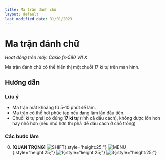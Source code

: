 ```yaml
---
title: Ma trận đánh chữ
layout: default
last_modified_date: 31/01/2023
---
```


# Ma trận đánh chữ
*Hoạt động trên máy: Casio fx-580 VN X*

Ma trận đánh chữ có thể hiển thị một chuỗi 17 kí tự trên màn hình.

## Hướng dẫn
### Lưu ý
- Ma trận mất khoảng từ 5-10 phút để làm.
- Ma trận có thể hơi phức tạp nếu đang làm lần đầu tiên.
- Chuỗi kí tự phải có đúng **17 kí tự** (tính cả dấu cách), không được lớn hơn hay nhỏ hơn (nếu nhỏ hơn thì phải để dấu cách ở chỗ trống)

### Các bước làm
0. **[QUAN TRỌNG]** ![SHIFT]{:style="height:25;"} ![MENU]{:style="height:25;"} ![1]{:style="height:25;"} ![3]{:style="height:25;"}

[SHIFT]: /thu-vien-ma-tran/images/fx580vnx/shift.bmp
[MENU]: /thu-vien-ma-tran/images/fx580vnx/menu.bmp
[1]: /thu-vien-ma-tran/images/fx580vnx/1.bmp
[3]: /thu-vien-ma-tran/images/fx580vnx/3.bmp
